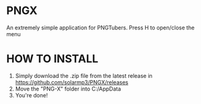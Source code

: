 # PNGX
An extremely simple application for PNGTubers.
Press H to open/close the menu

# HOW TO INSTALL
1. Simply download the .zip file from the latest release in https://github.com/solarmp3/PNGX/releases
2. Move the "PNG-X" folder into C:/AppData
3. You're done!
